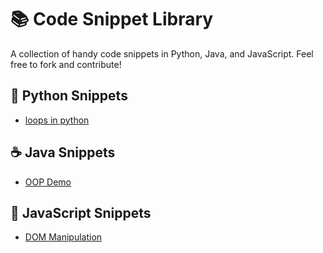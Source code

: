 # 📚 Code Snippet Library

A collection of handy code snippets in Python, Java, and JavaScript. Feel free to fork and contribute!

## 🐍 Python Snippets
- [loops in python](loop.py)

## ☕ Java Snippets
- [OOP Demo](hello.java)
  
## 🧠 JavaScript Snippets
- [DOM Manipulation](DOM.js)
